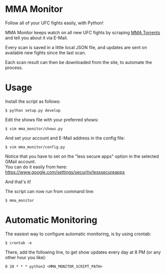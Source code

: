 MMA Monitor
============

Follow all of your UFC fights easily, with Python!

MMA Monitor keeps watch on all new UFC fights by scraping [MMA Torrents](https://mma-torrents.com) and tell you about it via E-Mail.

Every scan is saved in a little local JSON file, and updates are sent on available new fights since the last scan.

Each scan result can then be downloaded from the site, to automate the process.

Usage
=====
Install the script as follows:

	$ python setup.py develop

Edit the shows file with your preferred shows:

	$ vim mma_monitor/shows.py
	
And set your account and E-Mail address in the config file:

    $ vim mma_monitor/config.py

Notice that you have to set on the "less secure apps" option in the selected GMail account.  
You can do it easily from here: https://www.google.com/settings/security/lesssecureapps

And that's it!

The script can now run from command line:

	$ mma_monitor
	
Automatic Monitoring
====================
The easiest way to configure automatic monitoring, is by using crontab:
    
    $ crontab -e

There, add the following line, to get show updates every day at 8 PM (or any other hour you like):

    0 20 * * * python3 <MMA_MONITOR_SCRIPT_PATH>
